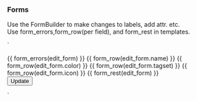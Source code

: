### Forms
Use the FormBuilder to make changes to labels, add attr. etc.  
Use form_errors,form_row(per field), and form_rest in templates.

`
<form class="form" action="{{ path('tag_update', { 'id': tag.id }) }}" method="post" {{ form_enctype(edit_form) }}>
     {{ form_errors(edit_form) }}
            {{ form_row(edit_form.name) }}
            {{ form_row(edit_form.color) }}
            {{ form_row(edit_form.tagset) }} 
            {{ form_row(edit_form.icon) }}
    {{ form_rest(edit_form) }}
    <div class="submit">
        <button class="btn btn-primary" type="submit">Update</button>
    </div>
</form>
`